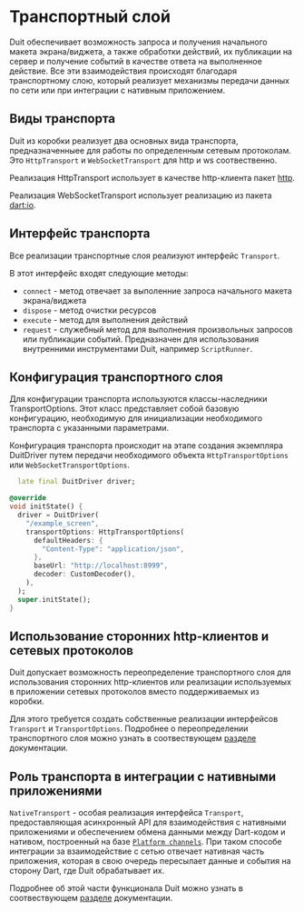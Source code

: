 # Транспортный слой

Duit обеспечивает возможность запроса и получения начального макета экрана/виджета, а также
обработки действий, их публикации на сервер и получение событий в качестве ответа на выполненное
действие. Все эти взаимодействия происходят благодаря транспортному слою, который реализует
механизмы передачи данных по сети или при интеграции с нативным приложением.

## Виды транспорта

Duit из коробки реализует два основных вида транспорта, предназначенныее для работы по определенным
сетевым протоколам. Это `HttpTransport` и `WebSocketTransport` для http и ws соотвественно.

Реализация HttpTransport использует в качестве http-клиента
пакет [http](https://pub.dev/packages/http).

Реализация WebSocketTransport использует реализацию из пакета [dart:io](https://dart.dev/libraries/dart-io).

## Интерфейс транспорта

Все реализации транспортные слоя реализуют интерфейс `Transport`.

В этот интерфейс входят следующие методы:

- `connect` - метод отвечает за выполенние запроса начального макета экрана/виджета
- `dispose` - метод очистки ресурсов
- `execute` - метод для выполнения действий
- `request` - служебный метод для выполнения произвольных запросов или публикации событий.
  Предназначен для использования внутренними инструментами Duit, например `ScriptRunner`.

## Конфигурация транспортного слоя

Для конфигурации транспорта используются классы-наследники TransportOptions. Этот класс представляет
собой базовую конфигурацию, необходимую для инициализации необходимого транспорта с указанными
параметрами.

Конфигурация транспорта происходит на этапе создания экземпляра DuitDriver путем передачи
необходимого объекта `HttpTransportOptions` или `WebSocketTransportOptions`.

```dart
  late final DuitDriver driver;

@override
void initState() {
  driver = DuitDriver(
    "/example_screen",
    transportOptions: HttpTransportOptions(
      defaultHeaders: {
        "Content-Type": "application/json",
      },
      baseUrl: "http://localhost:8999",
      decoder: CustomDecoder(),
    ),
  );
  super.initState();
}
```

## Использование сторонних http-клиентов и сетевых протоколов

Duit допускает возможность переопределение транспортного слоя для использования сторонних
http-клиентов или реализации используемых в приложении сетевых протоколов вместо поддерживаемых из
коробки.

Для этого требуется создать собственные реализации интерфейсов `Transport` и `TransportOptions`.
Подробнее о переопределении транспортного слоя можно узнать в
соотвествующем [разделе](/docs/advanced_tech/transport_override) документации.

## Роль транспорта в интеграции с нативными приложениями

`NativeTransport` - особая реализация интерфейса `Transport`, предоставляющая асинхронный API для
взаимодействия c
нативными приложениями и обеспечением обмена данными между Dart-кодом и нативом, построенный на
базе [`Platform channels`](https://docs.flutter.dev/platform-integration/platform-channels#architecture).
При таком способе интеграции за взаимодействие с сетью отвечает нативная часть приложения, которая в
свою очередь пересылает данные и события на сторону Dart, где Duit обрабатывает их.

Подробнее об этой части функционала Duit можно узнать в
соотвествующем [разделе](/docs/core_concepts/native) документации.